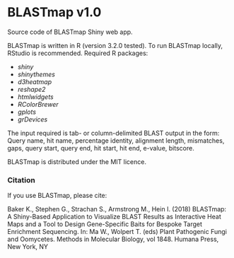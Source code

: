 # BLASTmap v1.0

Source code of BLASTmap Shiny web app.

BLASTmap is written in R (version 3.2.0 tested). To run BLASTmap locally, RStudio is recommended. Required R packages:
* *shiny*
* *shinythemes*
* *d3heatmap*
* *reshape2*
* *htmlwidgets*
* *RColorBrewer*
* *gplots*
* *grDevices*

The input required is tab- or column-delimited BLAST output in the form: Query name, hit name, percentage identity, alignment length, mismatches, gaps, query start, query end, hit start, hit end, e-value, bitscore.

BLASTmap is distributed under the MIT licence.

[//]: # 

   [BLASTmap]: <https://ics.hutton.ac.uk/blastmap/>
   [RStudio]: <https://www.rstudio.com>
   [R]: <https://www.r-project.org>



### Citation

If you use BLASTmap, please cite:  

Baker K., Stephen G., Strachan S., Armstrong M., Hein I. (2018) BLASTmap: A Shiny-Based Application to Visualize BLAST Results as Interactive Heat Maps and a Tool to Design Gene-Specific Baits for Bespoke Target Enrichment Sequencing. In: Ma W., Wolpert T. (eds) Plant Pathogenic Fungi and Oomycetes. Methods in Molecular Biology, vol 1848. Humana Press, New York, NY

